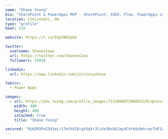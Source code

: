 ```yaml
---
name: "Shane Young"
bio: "SharePoint & PowerApps MVP - SharePoint, O365, Flow, PowerApps consulting? @PowerApps911 | Pure Snark? You found it."
location: Cincinnati, OH
type: "profile"
heat: 115

website: https://t.co/91p5BQ3pUe

twitter:
  username: ShanesCows
  url: https://twitter.com/ShanesCows
  followers: 15020

linkedin:
  url: https://www.linkedin.com/in/cincyshane

topics:
  - Power Apps

images:
  - url: https://pbs.twimg.com/profile_images/713100007398883329/qUzvsvQ3_400x400.jpg
    width: 400
    height: 400
    isCached: true
    title: "Shane Young"

secured: "9iHIM1PoI541eLr17mtV41EcgYUqXrJCsVe30xbQJay4Cd+kQxbKc+qrToF1uQF6HFyz7RVBita6u7pQq0fXQFf6RnQh8VjaQ51RGrWq07eSGaBsnBh4jQWldQoCzj8Zw2+ZOpc1wsog47kOA5XoACz4dUg1nBHl3qpIuBZSWtg6vSABVCi5S4Z18H1tm4/P4EL7E5N1LEyKxgkyWHU7WZPzevtiNZ20eplCAW+4MfadaAO/dvyQSgzScmUT4wanCX9/tkAJSNjvkrmRWxA1iTGNtsz1+OlQyuXAdiO7qW0EGWWsqVpaxqgkdq0P2SB+hIKwnklwX9yUJZlFP75oOn7QsQGJkG1nXCkTao4lR+3VYebSvtywhkwvObC8W3TA7tU+tSGaMm5I0S/ToxU4Z021NWj/dtOVhxugbQCR9ZA=;Em2LbrM0efHEStdCk0pNVw=="
---
```


